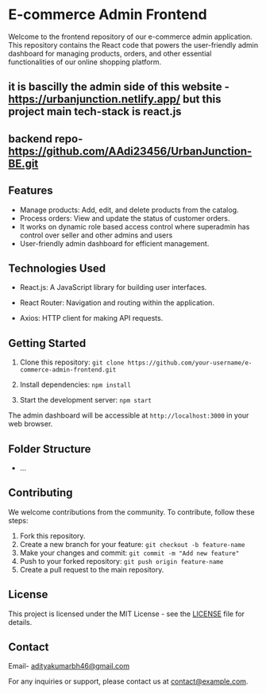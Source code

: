 # E-commerce Admin Frontend

Welcome to the frontend repository of our e-commerce admin application. This repository contains the React code that powers the user-friendly admin dashboard for managing products, orders, and other essential functionalities of our online shopping platform.

## it is bascilly the admin side of this website - https://urbanjunction.netlify.app/ but this project main tech-stack is react.js 
## backend repo-https://github.com/AAdi23456/UrbanJunction-BE.git

## Features

- Manage products: Add, edit, and delete products from the catalog.
- Process orders: View and update the status of customer orders.
-  It works on dynamic role based access control where superadmin has control over seller and other admins and users
- User-friendly admin dashboard for efficient management.


## Technologies Used

- React.js: A JavaScript library for building user interfaces.

- React Router: Navigation and routing within the application.
- Axios: HTTP client for making API requests.


## Getting Started

1. Clone this repository: `git clone https://github.com/your-username/e-commerce-admin-frontend.git`

2. Install dependencies: `npm install`
3. Start the development server: `npm start`

The admin dashboard will be accessible at `http://localhost:3000` in your web browser.

## Folder Structure


  - ...

## Contributing

We welcome contributions from the community. To contribute, follow these steps:

1. Fork this repository.
2. Create a new branch for your feature: `git checkout -b feature-name`
3. Make your changes and commit: `git commit -m "Add new feature"`
4. Push to your forked repository: `git push origin feature-name`
5. Create a pull request to the main repository.

## License

This project is licensed under the MIT License - see the [LICENSE](LICENSE) file for details.

## Contact
Email- adityakumarbh46@gmail.com

For any inquiries or support, please contact us at contact@example.com.
